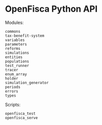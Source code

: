 # <i class="fab fa-python"></i> OpenFisca Python API


Modules:

```{toctree}
commons
tax-benefit-system
variables
parameters
reforms
simulations
entities
populations
test_runner
tracer
enum_array
holder
simulation_generator
periods
errors
types
```

Scripts:

```{toctree}
openfisca_test
openfisca_serve
```
